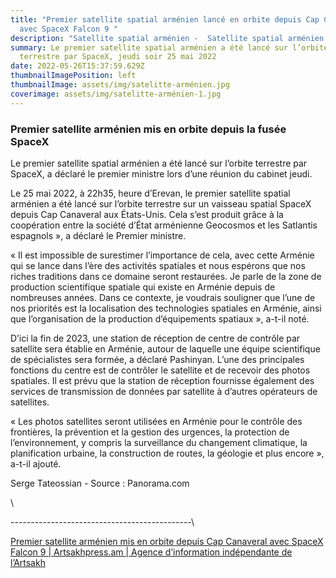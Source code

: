 ```yaml
---
title: "Premier satellite spatial arménien lancé en orbite depuis Cap Canaveral
  avec SpaceX Falcon 9 "
description: "Satellite spatial arménien -  Satellite spatial arménien - Evreux Arméniens "
summary: Le premier satellite spatial arménien a été lancé sur l’orbite
  terrestre par SpaceX, jeudi soir 25 mai 2022
date: 2022-05-26T15:37:59.629Z
thumbnailImagePosition: left
thumbnailImage: assets/img/satelitte-arménien.jpg
coverimage: assets/img/satelitte-arménien-1.jpg
---
```

<!--StartFragment-->

### Premier satellite arménien mis en orbite depuis la fusée SpaceX

Le premier satellite spatial arménien a été lancé sur l’orbite terrestre par SpaceX, a déclaré le premier ministre lors d’une réunion du cabinet jeudi.

Le 25 mai 2022, à 22h35, heure d’Erevan, le premier satellite spatial arménien a été lancé sur l’orbite terrestre sur un vaisseau spatial SpaceX depuis Cap Canaveral aux États-Unis. Cela s’est produit grâce à la coopération entre la société d’État arménienne Geocosmos et les Satlantis espagnols », a déclaré le Premier ministre.

« Il est impossible de surestimer l’importance de cela, avec cette Arménie qui se lance dans l’ère des activités spatiales et nous espérons que nos riches traditions dans ce domaine seront restaurées. Je parle de la zone de production scientifique spatiale qui existe en Arménie depuis de nombreuses années. Dans ce contexte, je voudrais souligner que l’une de nos priorités est la localisation des technologies spatiales en Arménie, ainsi que l’organisation de la production d’équipements spatiaux », a-t-il noté.

D’ici la fin de 2023, une station de réception de centre de contrôle par satellite sera établie en Arménie, autour de laquelle une équipe scientifique de spécialistes sera formée, a déclaré Pashinyan. L’une des principales fonctions du centre est de contrôler le satellite et de recevoir des photos spatiales. Il est prévu que la station de réception fournisse également des services de transmission de données par satellite à d’autres opérateurs de satellites.

« Les photos satellites seront utilisées en Arménie pour le contrôle des frontières, la prévention et la gestion des urgences, la protection de l’environnement, y compris la surveillance du changement climatique, la planification urbaine, la construction de routes, la géologie et plus encore », a-t-il ajouté.

Serge Tateossian - Source : Panorama.com

<!--EndFragment-->\
---------------------------------------------\
<!--StartFragment-->

[Premier satellite arménien mis en orbite depuis Cap Canaveral avec SpaceX Falcon 9 | Artsakhpress.am | Agence d’information indépendante de l’Artsakh](https://artsakhpress.am/eng/news/164075/first-armenian-satellite-launched-into-orbit-from-cape-canaveral-with-spacex-falcon-9.html#:~:text=First%20Armenian%20satellite%20launched%20into%20orbit%20from%20Cape,Minister%20Nikol%20Pashinyan%20announced%20at%20the%20Cabinet%20meeting.)

<!--EndFragment-->